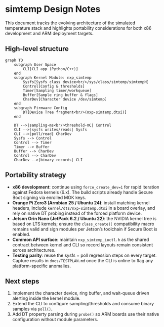# simtemp Design Notes

This document tracks the evolving architecture of the simulated temperature stack and highlights portability considerations for both x86 development and ARM deployment targets.

## High-level structure

```mermaid
graph TD
    subgraph User Space
        CLI[CLI app (Python/C++)]
    end
    subgraph Kernel Module: nxp_simtemp
        Sysfs[Sysfs class device<br/>/sys/class/simtemp/simtempN]
        Control[Config & thresholds]
        Timer[Sampling timer/workqueue]
        Buffer[Sample ring buffer & flags]
        CharDev[Character device /dev/simtemp]
    end
    subgraph Firmware Config
        DT[Device Tree fragment<br/>(nxp-simtemp.dtsi)]
    end

    DT -->|sampling-ms<br/>threshold-mC| Control
    CLI -->|sysfs writes/reads| Sysfs
    CLI -->|poll/read| CharDev
    Sysfs --> Control
    Control --> Timer
    Timer --> Buffer
    Buffer --> CharDev
    Control --> CharDev
    CharDev -->|binary records| CLI
```

## Portability strategy

- **x86 development**: continue using `force_create_dev=1` for rapid iteration against Fedora kernels (6.x). The build scripts already handle Secure Boot signing via enrolled MOK keys.
- **Orange Pi Zero3 (Armbian 25 / Ubuntu 24)**: install matching kernel headers, include `kernel/dts/nxp-simtemp.dtsi` in a board overlay, and rely on native DT probing instead of the forced platform device.
- **Jetson Orin Nano (JetPack 6.2 / Ubuntu 22)**: the NVIDIA kernel tree is based on LTS kernels; ensure the `class_create()` compatibility macro remains valid and sign modules per Jetson’s toolchain if Secure Boot is enabled.
- **Common API surface**: maintain `nxp_simtemp_ioctl.h` as the shared contract between kernel and CLI so record layouts remain consistent across architectures.
- **Testing parity**: reuse the sysfs + poll regression steps on every target. Capture results in `docs/TESTPLAN.md` once the CLI is online to flag any platform-specific anomalies.

## Next steps

1. Implement the character device, ring buffer, and wait-queue driven alerting inside the kernel module.
2. Extend the CLI to configure sampling/thresholds and consume binary samples via `poll()`.
3. Add DT property parsing during `probe()` so ARM boards use their native configuration without module parameters.
